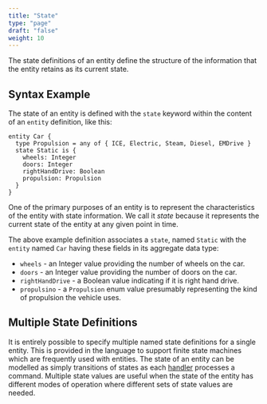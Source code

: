 ```yaml
---
title: "State"
type: "page"
draft: "false"
weight: 10
---
```


The state definitions of an entity define the structure of the information that the entity 
retains as its current state.  

## Syntax Example
The state of an entity is defined with the `state` keyword within the content of an `entity` 
definition, like this:
```riddl
entity Car {
  type Propulsion = any of { ICE, Electric, Steam, Diesel, EMDrive }
  state Static is {
    wheels: Integer
    doors: Integer
    rightHandDrive: Boolean
    propulsion: Propulsion
  }
}
```
One of the primary purposes of an entity is to represent the characteristics
of the entity with state information. We call it _state_ because it
represents the current state of the entity at any given point in time. 

The above example definition associates a `state`, named `Static` with the 
`entity` named `Car` having these fields in its aggregate data type:
* `wheels` - an Integer value providing the number of wheels on the car.
* `doors` - an Integer value providing the number of doors on the car.
* `rightHandDrive` - a Boolean value indicating if it is right hand drive.
* `propulsino` - a `Propulsion` enum value presumably representing the kind 
  of propulsion the vehicle uses.

## Multiple State Definitions
It is entirely possible to specify multiple named state definitions for a
single entity. This is provided in the language to support finite state
machines which are frequently used with entities. The state of an entity can
be modelled as simply transitions of states as each [handler](ref(handler.md))
processes a command. Multiple state values are useful when the state of the
entity has different modes of operation where different sets of state values
are needed.

